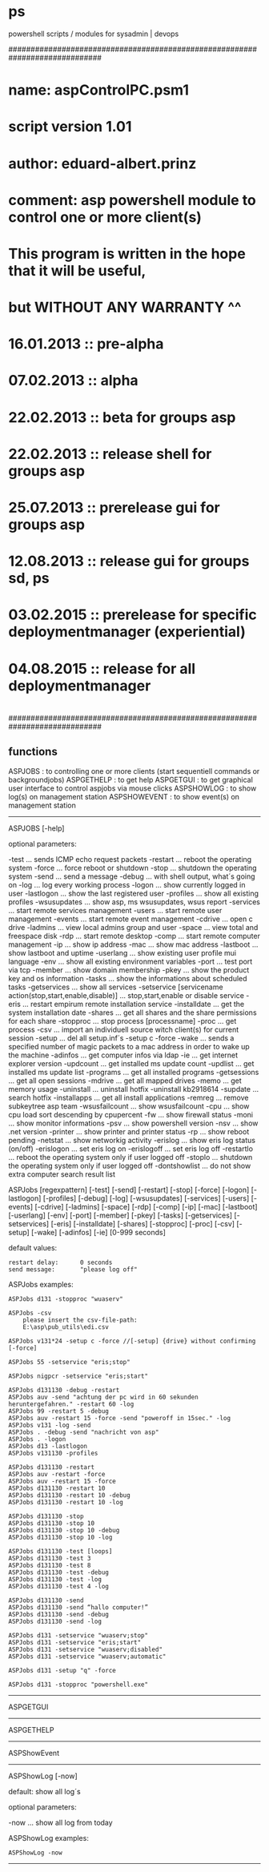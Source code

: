 # ps
powershell scripts / modules for sysadmin | devops


#############################################################################
#																			#
# name: aspControlPC.psm1													#
# script version 1.01														#
# 																			#
# author: eduard-albert.prinz												#
#																			#
# comment: 	asp powershell module to control one or more client(s)			#
#			This program is written in the hope that it will be useful, 	#
#			but WITHOUT ANY WARRANTY ^^										#
#																			#
# 16.01.2013 :: pre-alpha													#
# 07.02.2013 :: alpha 														#
# 22.02.2013 :: beta for groups asp											#
# 22.02.2013 :: release shell for groups asp								#
# 25.07.2013 :: prerelease gui for groups asp								#
# 12.08.2013 :: release gui for groups sd, ps                               #
# 03.02.2015 :: prerelease for specific deploymentmanager (experiential)    #
# 04.08.2015 :: release for all deploymentmanager 							#							
#		                                                                    #						
#############################################################################

functions
-----------------------------------------------------------------------------

ASPJOBS : to controlling one or more clients (start sequentiell commands or backgroundjobs)
ASPGETHELP : to get help
ASPGETGUI : to get graphical user interface to control aspjobs via mouse clicks
ASPSHOWLOG : to show log(s) on management station
ASPSHOWEVENT : to show event(s) on management station

-----------------------------------------------------------------------------

ASPJOBS [-help]

optional parameters:
		
-test ...  sends ICMP echo request packets 
-restart ... reboot the operating system
-force ... force reboot or shutdown
-stop ... shutdown the operating system
-send ... send a message 
-debug ... with shell output, what´s going on
-log ... log every working process
-logon ... show currently logged in user 
-lastlogon ... show the last registered user 
-profiles ... show all existing profiles
-wsusupdates ... show asp, ms wsusupdates, wsus report
-services ... start remote services management
-users ... start remote user management
-events ... start remote event management
-cdrive ... open c drive
-ladmins ... view local admins group and user
-space ... view total and freespace disk
-rdp ... start remote desktop
-comp ... start remote computer management
-ip ... show ip address
-mac ... show mac address
-lastboot ... show lastboot and uptime
-userlang ... show existing user profile mui language
-env ... show all existing environment variables
-port ... test port via tcp
-member ... show domain membership
-pkey ... show the product key and os information
-tasks ... show the informations about scheduled tasks
-getservices ... show all services
-setservice [servicename action(stop,start,enable,disable)] ... stop,start,enable or disable service
-eris ... restart empirum remote installation service
-installdate ... get the system installation date
-shares ... get all shares and the share permissions for each share
-stopproc ... stop process [processname]
-proc ... get process
-csv ... import an individuell source witch client(s) for current session
-setup ... del all setup.inf´s -setup c -force
-wake ... sends a specified number of magic packets to a mac address in order to wake up the machine
-adinfos ... get computer infos via ldap 
-ie ... get internet explorer version
-updcount ... get installed ms update count
-updlist ... get installed ms update list
-programs ... get all installed programs
-getsessions ... get all open sessions
-mdrive ... get all mapped drives 
-memo ... get memory usage
-uninstall ... uninstall hotfix -uninstall kb2918614
-supdate ... search hotfix 
-installapps ... get all install applications
-remreg ... remove subkeytree asp team 
-wsusfailcount ... show wsusfailcount
-cpu ... show cpu load sort descending by cpupercent
-fw ... show firewall status
-moni ... show monitor informations
-psv ... show powershell version
-nsv ... show .net version
-printer ... show printer and printer status
-rp ... show reboot pending
-netstat ... show networkig activity
-erislog ... show eris log status (on/off)
-erislogon ... set eris log on
-erislogoff ... set eris log off
-restartlo ... reboot the operating system only if user logged off
-stoplo ... shutdown the operating system only if user logged off
-dontshowlist ... do not show extra computer search result list





ASPJobs [regexpattern] [-test] [-send] [-restart] [-stop] [-force] [-logon] [-lastlogon] [-profiles] [-debug] [-log] 
		[-wsusupdates] [-services] [-users] [-events] [-cdrive] [-ladmins] [-space] [-rdp] [-comp] [-ip] [-mac] 
		[-lastboot] [-userlang] [-env] [-port] [-member] [-pkey] [-tasks] [-getservices] [-setservices] [-eris] [-installdate] 
		[-shares] [-stopproc] [-proc] [-csv] [-setup] [-wake] [-adinfos] [-ie] [0-999 seconds]

default values:

    restart delay:		0 seconds
    send message: 		"please log off"
	
	
ASPJobs examples: 

	ASPJobs d131 -stopproc "wuaserv"
	
	ASPJobs -csv
		please insert the csv-file-path:
		E:\asp\pub_utils\edi.csv
		
	ASPJobs v131*24 -setup c -force //[-setup] {drive} without confirming [-force]	
	
	ASPJobs 55 -setservice "eris;stop"
	
	ASPJobs nigpcr -setservice "eris;start"
	
	ASPJobs d131130 -debug -restart
	ASPJobs auv -send "achtung der pc wird in 60 sekunden heruntergefahren." -restart 60 -log
	ASPJobs 99 -restart 5 -debug
	ASPJobs auv -restart 15 -force -send "poweroff in 15sec." -log
	ASPJobs v131 -log -send
	ASPJobs . -debug -send "nachricht von asp"
	ASPJobs . -logon
	ASPJobs d13 -lastlogon
	ASPJobs v131130 -profiles
	  
	ASPJobs d131130 -restart
	ASPJobs auv -restart -force
	ASPJobs auv -restart 15 -force
	ASPJobs d131130 -restart 10
	ASPJobs d131130 -restart 10 -debug
	ASPJobs d131130 -restart 10 -log
	  
	ASPJobs d131130 -stop
	ASPJobs d131130 -stop 10
	ASPJobs d131130 -stop 10 -debug
	ASPJobs d131130 -stop 10 -log
	  
	ASPJobs d131130 -test [loops]
	ASPJobs d131130 -test 3
	ASPJobs d131130 -test 8
	ASPJobs d131130 -test -debug
	ASPJobs d131130 -test -log
	ASPJobs d131130 -test 4 -log
	  
	ASPJobs d131130 -send
	ASPJobs d131130 -send “hallo computer!”
	ASPJobs d131130 -send -debug
	ASPJobs d131130 -send -log
	
	ASPJobs d131 -setservice "wuaserv;stop"
	ASPJobs d131 -setservice "eris;start"
	ASPJobs d131 -setservice "wuaserv;disabled"
	ASPJobs d131 -setservice "wuaserv;automatic"
	
	ASPJobs d131 -setup "q" -force
	
	ASPJobs d131 -stopproc "powershell.exe"

-----------------------------------------------------------------------------

ASPGETGUI

-----------------------------------------------------------------------------

ASPGETHELP

-----------------------------------------------------------------------------

ASPShowEvent

-----------------------------------------------------------------------------

ASPShowLog [-now]

default: show all log´s

optional parameters:

-now ... show all log from today

ASPShowLog examples:

	ASPShowLog -now

-----------------------------------------------------------------------------

